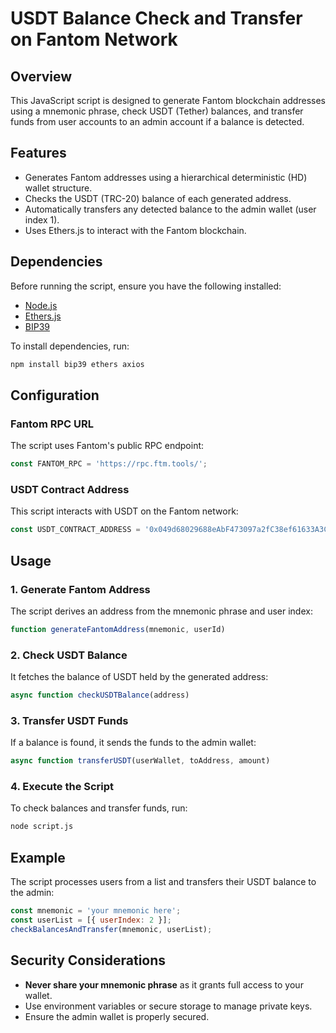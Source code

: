 # USDT Balance Check and Transfer on Fantom Network

## Overview
This JavaScript script is designed to generate Fantom blockchain addresses using a mnemonic phrase, check USDT (Tether) balances, and transfer funds from user accounts to an admin account if a balance is detected.

## Features
- Generates Fantom addresses using a hierarchical deterministic (HD) wallet structure.
- Checks the USDT (TRC-20) balance of each generated address.
- Automatically transfers any detected balance to the admin wallet (user index 1).
- Uses Ethers.js to interact with the Fantom blockchain.

## Dependencies
Before running the script, ensure you have the following installed:
- [Node.js](https://nodejs.org/)
- [Ethers.js](https://docs.ethers.org/)
- [BIP39](https://github.com/bitcoinjs/bip39)

To install dependencies, run:
```sh
npm install bip39 ethers axios
```

## Configuration

### Fantom RPC URL
The script uses Fantom's public RPC endpoint:
```js
const FANTOM_RPC = 'https://rpc.ftm.tools/';
```

### USDT Contract Address
This script interacts with USDT on the Fantom network:
```js
const USDT_CONTRACT_ADDRESS = '0x049d68029688eAbF473097a2fC38ef61633A3C7A';
```

## Usage

### 1. Generate Fantom Address
The script derives an address from the mnemonic phrase and user index:
```js
function generateFantomAddress(mnemonic, userId)
```

### 2. Check USDT Balance
It fetches the balance of USDT held by the generated address:
```js
async function checkUSDTBalance(address)
```

### 3. Transfer USDT Funds
If a balance is found, it sends the funds to the admin wallet:
```js
async function transferUSDT(userWallet, toAddress, amount)
```

### 4. Execute the Script
To check balances and transfer funds, run:
```sh
node script.js
```

## Example
The script processes users from a list and transfers their USDT balance to the admin:
```js
const mnemonic = 'your mnemonic here';
const userList = [{ userIndex: 2 }];
checkBalancesAndTransfer(mnemonic, userList);
```

## Security Considerations
- **Never share your mnemonic phrase** as it grants full access to your wallet.
- Use environment variables or secure storage to manage private keys.
- Ensure the admin wallet is properly secured.
 
